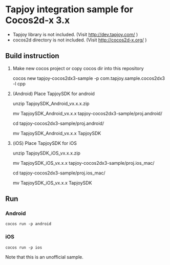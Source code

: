 # Tapjoy integration sample for Cocos2d-x 3.x

 - Tapjoy library is not included. (Visit http://dev.tapjoy.com/ )
 - cocos2d directory is not included. (Visit http://cocos2d-x.org/ )

## Build instruction
 1. Make new cocos project or copy cocos dir into this repository


    cocos new tapjoy-cocos2dx3-sample -p com.tapjoy.sample.cocos2dx3 -l cpp

 2. (Android) Place TapjoySDK for android


    unzip TapjoySDK_Android_vx.x.x.zip

    mv TapjoySDK_Android_vx.x.x tapjoy-cocos2dx3-sample/proj.android/

    cd tapjoy-cocos2dx3-sample/proj.android/

    mv TapjoySDK_Android_vx.x.x TapjoySDK

 3. (iOS) Place TapjoySDK for iOS


    unzip TapjoySDK_iOS_vx.x.x.zip

    mv TapjoySDK_iOS_vx.x.x tapjoy-cocos2dx3-sample/proj.ios_mac/

    cd tapjoy-cocos2dx3-sample/proj.ios_mac/

    mv TapjoySDK_iOS_vx.x.x TapjoySDK

## Run
### Android

    cocos run -p android

### iOS

    cocos run -p ios

Note that this is an unofficial sample.
